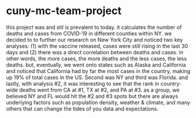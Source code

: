 # cuny-mc-team-project

this project was and stil is prevalent to today. it calculates the number of deaths and cases from COVID-19 in different counties within NY. we decided to to further our research on New York City and noticed two key analyses: (1) with the vaccine released, cases were still rising in the last 30 days and (2) there was a direct correlation between deaths and cases. in other words, the more cases, the more deaths and the less cases, the less deaths. but, eventually, we went onto states such as Alaska and California and noticed that California had by far the most cases in the country, making up 19% of total cases in the US. Second was NY and third was Florida. and lastly, with analysis #2, it was interesting to see that the rank in country-wide deaths went from CA at #1, TX at #2, and PA at #3. as a group, we believed NY and FL would hit the #2 and #3 spots but there are always underlying factors such as population density, weather & climate, and many others that can change the tides of you data and expectations.
